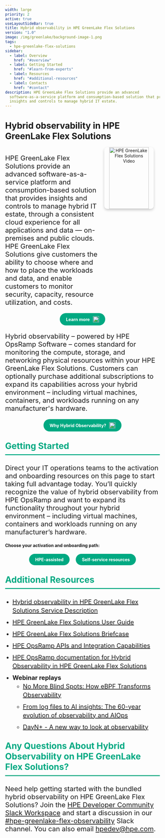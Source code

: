 ```yaml
---
width: large
priority: 2
active: true
useLayoutSideBar: true
title: Hybrid observability in HPE GreenLake Flex Solutions
version: "1.0"
image: /img/greenlake/background-image-1.png
tags:
  - hpe-greenlake-flex-solutions
sidebar:
  - label: Overview
    href: "#overview"
  - label: Getting Started
    href: "#learn-from-experts"
  - label: Resources
    href: "#additional-resources"
  - label: Contacts
    href: "#contact"
description: HPE GreenLake Flex Solutions provide an advanced
  software-as-a-service platform and consumption-based solution that provides
  insights and controls to manage hybrid IT estate.
---
```

<style>
.action-button {
   display: inline-block;
   background-color: #01a982;
   color: white;
   padding: 12px 24px;
   border-radius: 5px;
   text-decoration: none;
   font-size: 16px;
   font-weight: bold;
   transition: background-color 0.3s ease;
}
.action-button:hover {
   background-color: #005a3c;
}
#flex-container {
   display: flex;
}

#flex-content {
   flex: 1;
}
.video-box {
   flex: 1;
   max-width: 40%;
   min-width: 200px;
   text-align: center;
}
.video-thumbnail {
   width: 80%;
   height: 200px;
   border-radius: 10px;
   box-shadow: 0 4px 8px rgba(0, 0, 0, 0.2);
}
#center-align {
   text-align: center;
       display: flex;
    justify-content: center;
   gap: 20px;
}
#button-icon {
   height: 20px;
   width: auto;
}
li {
   font-size: 20px;
   line-height: 28px;
   margin-bottom: 10px;
}
#action-link {
    background-color: #01a982;
    color: white;
    padding: 10px 20px;
    border-radius: 20px;
    text-decoration: none;
    display: inline-flex;
    align-items: center;
    gap: 10px;
}
#section-header,
#learn-from-experts,
#additional-resources,
#contact
 {
   color: #01a982;
   font-size: 28px;
   margin-top: 30px;
   border-bottom: 3px solid #01a982;
   padding-bottom: 10px;
}
</style>

<h1 id='overview'>Hybrid observability in HPE GreenLake Flex Solutions</h1>
<div id="flex-container">
  <div id="flex-content">
    <p style="font-size: 22px;">
      HPE GreenLake Flex Solutions provide an advanced software-as-a-service platform and consumption-based solution that provides insights and controls to manage hybrid IT estate, through a consistent cloud experience for all applications and data — on-premises and public clouds. HPE GreenLake Flex Solutions give customers the ability to choose where and how to place the workloads and data, and enable customers to monitor security, capacity, resource utilization, and costs. 
    </p>
  </div>

  <div class="video-box">
      <a href="https://www.youtube.com/watch?v=3Jp4MbsNydM" target="_blank">
        <img src="/img/stepsflex/main_video_img.png" alt="HPE GreenLake Flex Solutions Video" class="video-thumbnail">
      </a>
  </div>
</div>
<div id="center-align">
  <a href="https://www.hpe.com/us/en/hpe-greenlake-flex-solutions.html" id = "action-link">
    <strong>Learn more</strong>
    <img src="/img/home/hpe-element.png" alt="HPE Element" id="button-icon">
  </a>
</div>
  <p style="font-size: 22px;">
      Hybrid observability – powered by HPE OpsRamp Software – comes standard for monitoring the compute, storage, and networking physical resources within your HPE GreenLake Flex Solutions. Customers can optionally purchase additional subscriptions to expand its capabilities across your hybrid environment – including virtual machines, containers, and workloads running on any manufacturer's hardware.
  </p>
<div id="center-align">
  <a href="/greenlake/hybrid-observability-flex-solutions/why-greenLake-flex-solutions" id="action-link">
    <strong>Why Hybrid Observability?</strong>
    <img src="/img/home/hpe-element.png" alt="HPE Element" id="button-icon">
  </a>
</div>

  <h3 id="learn-from-experts">Getting Started</h3>
  <p style="font-size: 22px;">Direct your IT operations teams to the activation and onboarding resources on this page to start taking full advantage today. You’ll quickly recognize the value of hybrid observability from HPE OpsRamp and want to expand its functionality throughout your hybrid environment – including virtual machines, containers and workloads running on any manufacturer’s hardware.</p>
  <h4>Choose your activation and onboarding path:</h4>
  <div id="center-align">
    <a href="/greenlake/hybrid-observability-flex-solutions/hpe-assisted" id="action-link">
      <strong>HPE-assisted</strong>
    </a>
    <a href="/greenlake/hybrid-observability-flex-solutions/self-service-resource" id="action-link">
      <strong>Self-service resources</strong>
    </a>
  </div>

  <h3 id="additional-resources">Additional Resources</h3>
  <ul>
   <li><a href="https://www.hpe.com/us/en/collaterals/collateral.a50010160enw.html">Hybrid observability in HPE GreenLake Flex Solutions Service Description</a></li>
    <li><a href="https://support.hpe.com/hpesc/public/docDisplay?docId=a00092451en_us">HPE GreenLake Flex Solutions User Guide</a></li>
    <li><a href="https://www.hpe.com/psnow/doc/a50010620enw?jumpid=in_pdfviewer-psnow">HPE GreenLake Flex Solutions Briefcase</a></li>
    <li><a href="https://developer.hpe.com/platform/hpe-opsramp/home/">HPE OpsRamp APIs and Integration Capabilities</a></li>
    <li><a href="https://glp.docs.opsramp.com/">HPE OpsRamp documentation for Hybrid Observability in HPE GreenLake Flex Solutions</a></li>
<li>
    <strong>Webinar replays</strong>
    <ul>
      <li><a href="https://www.youtube.com/watch?v=qH93yD5KSL8&list=PLtS6YX0YOX4f5TyRI7jUdjm7D9H4laNlF">No More Blind Spots: How eBPF Transforms Observability</a></li>
      <li><a href="https://www.youtube.com/watch?v=VnKSnf7G4-4&list=PLtS6YX0YOX4f5TyRI7jUdjm7D9H4laNlF">From log files to AI insights: The 60-year evolution of observability and AIOps</a></li>
      <li><a href="https://example.com/dayn-plus">DayN+ - A new way to look at observability</a></li>
    </ul>
  </li>
  </ul>

  <h3 id="contact">Any Questions About Hybrid Observability on HPE GreenLake Flex Solutions?</h3>
  <p style="font-size: 22px;">Need help getting started with the bundled hybrid observability on HPE GreenLake Flex Solutions? Join the <a href="https://developer.hpe.com/slack-signup/" style="font-size: 22px;">HPE Developer Community Slack Workspace</a> and start a discussion in our <a href="https://hpedev.slack.com/archives/C08K4GV7YN5" style="font-size: 22px;">#hpe-greenlake-flex-observability</a> Slack channel. You can also email <a href="mailto:hpedev@hpe.com" style="font-size: 22px;">hpedev@hpe.com</a>.</p>
